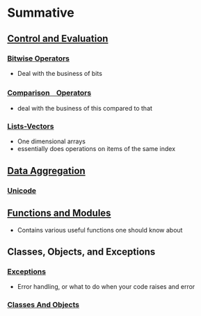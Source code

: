 # Summative
## [Control and Evaluation](https://quizlet.com/671061642/control-and-evaluations-flash-cards/?x=1jqt)
<!--
Ryan: 5
Rachel: 4
-->
### [Bitwise Operators](/Classes/Python/Modules/ModuleSummative%20Study%20Guide/Topics/Control%20and%20Evaluations/Bitwise%20Operators.md)
- Deal with the business of bits

### [ComparisonㅤOperators](../Module3/Topics/Logic.md#ComparisonㅤOperators)
- deal with the business of this compared to that

### [Lists-Vectors](./Topics/Control%20and%20Evaluations/Lists-Vectors.md)
- One dimensional arrays
- essentially does operations on items of the same index
## [Data Aggregation](https://quizlet.com/_b3scp4?x=1qqt&i=1rku3g)
<!--
Ryan: 5
Rachel: 5
-->
### [Unicode](./Topics/Functions%20and%20Modules/Unicode.md)



## [Functions and Modules](https://quizlet.com/_b3sdbl?x=1qqt&i=1rku3g)
<!--
Ryan: 4
Rachel:3
-->
- Contains various useful functions one should know about
## Classes, Objects, and Exceptions
<!--
Ryan: 5
Rachel: 3
-->
### [Exceptions](../Module4/Topics/Errors.md)
- Error handling, or what to do when your code raises and error
### [Classes And Objects](./Topics/Classes,%20Objects,%20and%20Exceptions/CLassesAndObjects.md)

